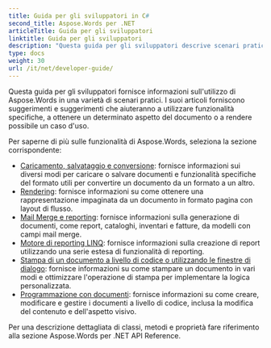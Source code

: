 ```yaml
---
title: Guida per gli sviluppatori in C#
second_title: Aspose.Words per .NET
articleTitle: Guida per gli sviluppatori
linktitle: Guida per gli sviluppatori
description: "Questa guida per gli sviluppatori descrive scenari pratici e suggerimenti per aiutarti a utilizzare specifiche funzionalità di Aspose.Words per .NET, ottenere un determinato aspetto del documento o rendere possibile un caso d'uso."
type: docs
weight: 30
url: /it/net/developer-guide/
---
```


Questa guida per gli sviluppatori fornisce informazioni sull'utilizzo di Aspose.Words in una varietà di scenari pratici. I suoi articoli forniscono suggerimenti e suggerimenti che aiuteranno a utilizzare funzionalità specifiche, a ottenere un determinato aspetto del documento o a rendere possibile un caso d'uso.

Per saperne di più sulle funzionalità di Aspose.Words, seleziona la sezione corrispondente:

- [Caricamento, salvataggio e conversione](/words/it/net/loading-saving-and-converting/): fornisce informazioni sui diversi modi per caricare o salvare documenti e funzionalità specifiche del formato utili per convertire un documento da un formato a un altro.
- [Rendering](/words/it/net/rendering/): fornisce informazioni su come ottenere una rappresentazione impaginata da un documento in formato pagina con layout di flusso.
- [Mail Merge e reporting](https://docs.aspose.com/words/net/mail-merge-and-reporting/): fornisce informazioni sulla generazione di documenti, come report, cataloghi, inventari e fatture, da modelli con campi mail merge.
- [Motore di reporting LINQ](https://docs.aspose.com/words/net/linq-reporting-engine/): fornisce informazioni sulla creazione di report utilizzando una serie estesa di funzionalità di reporting.
- [Stampa di un documento a livello di codice o utilizzando le finestre di dialogo](/words/it/net/print-a-document-programmatically-or-using-dialogs/): fornisce informazioni su come stampare un documento in vari modi e ottimizzare l'operazione di stampa per implementare la logica personalizzata.
- [Programmazione con documenti](/words/it/net/programming-with-documents/): fornisce informazioni su come creare, modificare e gestire i documenti a livello di codice, inclusa la modifica del contenuto e dell'aspetto visivo.

Per una descrizione dettagliata di classi, metodi e proprietà fare riferimento alla sezione Aspose.Words per .NET API Reference.
